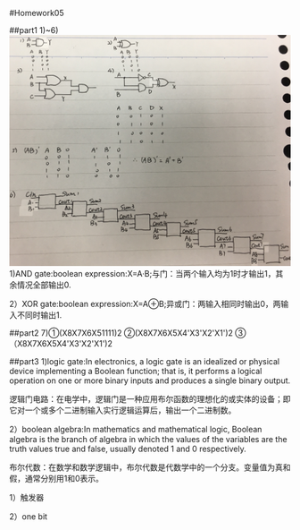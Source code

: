 #Homework05

##part1
1)~6)![hw05](images/hw05.jpg)
1)AND gate:boolean expression:X=A·B;与门：当两个输入均为1时才输出1，其余情况全部输出0.

2）XOR gate:boolean expression:X=A⊕B;异或门：两输入相同时输出0，两输入不同时输出1.

##part2
7)①(X8X7X6X51111)2
  ②(X8X7X6X5X4'X3'X2'X1')2
  ③（X8X7X6X5X4'X3'X2'X1')2

##part3
1)logic gate:In electronics, a logic gate is an idealized or physical device implementing a Boolean function; that is, it performs a logical operation on one or more binary inputs and produces a single binary output.

逻辑门电路：在电学中，逻辑门是一种应用布尔函数的理想化的或实体的设备；即它对一个或多个二进制输入实行逻辑运算后，输出一个二进制数。

2）boolean algebra:In mathematics and mathematical logic, Boolean algebra is the branch of algebra in which the values of the variables are the truth values true and false, usually denoted 1 and 0 respectively.

布尔代数：在数学和数学逻辑中，布尔代数是代数学中的一个分支。变量值为真和假，通常分别用1和0表示。

1）触发器

2）one bit